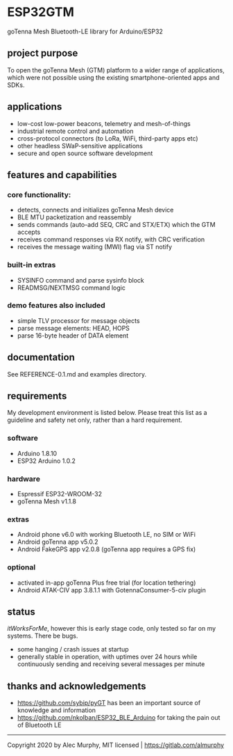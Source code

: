 # ESP32GTM

goTenna Mesh Bluetooth-LE library for Arduino/ESP32

## project purpose

To open the goTenna Mesh (GTM) platform to a wider range of applications, which were not possible using the existing smartphone-oriented apps and SDKs.

## applications

- low-cost low-power beacons, telemetry and mesh-of-things
- industrial remote control and automation
- cross-protocol connectors (to LoRa, WiFi, third-party apps etc)
- other headless SWaP-sensitive applications
- secure and open source software development

## features and capabilities

### core functionality:
- detects, connects and initializes goTenna Mesh device
- BLE MTU packetization and reassembly
- sends commands (auto-add SEQ, CRC and STX/ETX) which the GTM accepts
- receives command responses via RX notify, with CRC verification
- receives the message waiting (MWI) flag via ST notify

### built-in extras
- SYSINFO command and parse sysinfo block
- READMSG/NEXTMSG command logic

### demo features also included
- simple TLV processor for message objects
- parse message elements: HEAD, HOPS
- parse 16-byte header of DATA element

## documentation
See REFERENCE-0.1.md and examples directory.

## requirements

My development environment is listed below. Please treat this list as a guideline and safety net only, rather than a hard requirement.

### software
- Arduino 1.8.10
- ESP32 Arduino 1.0.2

### hardware
- Espressif ESP32-WROOM-32
- goTenna Mesh v1.1.8

### extras
- Android phone v6.0 with working Bluetooth LE, no SIM or WiFi
- Android goTenna app v5.0.2
- Android FakeGPS app v2.0.8 (goTenna app requires a GPS fix)

### optional
- activated in-app goTenna Plus free trial (for location tethering)
- Android ATAK-CIV app 3.8.1.1 with GotennaConsumer-5-civ plugin

## status
*itWorksForMe*, however this is early stage code, only tested so far on my systems. There be bugs.

- some hanging / crash issues at startup
- generally stable in operation, with uptimes over 24 hours while continuously sending and receiving several messages per minute

## thanks and acknowledgements
- https://github.com/sybip/pyGT has been an important source of knowledge and information
- https://github.com/nkolban/ESP32_BLE_Arduino for taking the pain out of Bluetooth LE

---
Copyright 2020 by Alec Murphy, MIT licensed | https://gitlab.com/almurphy
